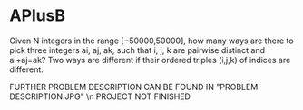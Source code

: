 # APlusB
Given N integers in the range [−50000,50000], how many ways are there to pick three integers ai, aj, ak, such that i, j, k are pairwise distinct and ai+aj=ak? Two ways are different if their ordered triples (i,j,k) of indices are different.

FURTHER PROBLEM DESCRIPTION CAN BE FOUND IN "PROBLEM DESCRIPTION.JPG" \n
PROJECT NOT FINISHED
